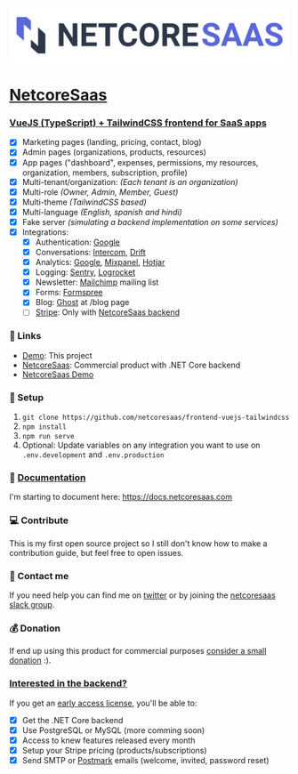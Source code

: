 <p align="center">
    <a href="https://netcoresaas.com"><img width="800" src="/src/assets/img/logo.png" alt="NetcoreSaas" /></a>
</p>

<h1><a href="https://vue.netcoresaas.com">NetcoreSaas</a></h1>

### [VueJS (TypeScript) + TailwindCSS frontend for SaaS apps](https://vue.netcoresaas.com)

- [x] Marketing pages (landing, pricing, contact, blog)
- [x] Admin pages (organizations, products, resources)
- [x] App pages ("dashboard", expenses, permissions, my resources, organization, members, subscription, profile)
- [x] Multi-tenant/organization: _(Each tenant is an organization)_
- [x] Multi-role _(Owner, Admin, Member, Guest)_
- [x] Multi-theme _(TailwindCSS based)_
- [x] Multi-language _(English, spanish and hindi)_
- [x] Fake server _(simulating a backend implementation on some services)_
- [x] Integrations:
  - [x] Authentication: [Google](https://developers.google.com/identity/sign-in/web)
  - [x] Conversations: [Intercom](https://intercom.com), [Drift](http://drift.com)
  - [x] Analytics: [Google](http://analytics.google.com), [Mixpanel](http://mixpanel.com), [Hotjar](https://www.hotjar.com)
  - [x] Logging: [Sentry](http://sentry.io), [Logrocket](http://logrocket.com)
  - [x] Newsletter: [Mailchimp](http://mailchimp.com) mailing list
  - [x] Forms: [Formspree](https://formspree.io)
  - [x] Blog: [Ghost](https://ghost.org) at /blog page
  - [ ] [Stripe](http://stripe.com): Only with [NetcoreSaas backend](https://netcoresaas.com)

### :link: Links

- [Demo](https://vue.netcoresaas.com): This project
- [NetcoreSaas](https://netcoresaas.com): Commercial product with .NET Core backend
- [NetcoreSaas Demo](https://demo.netcoresaas.com)

### :wrench: Setup

1. `git clone https://github.com/netcoresaas/frontend-vuejs-tailwindcss`
2. `npm install`
3. `npm run serve`
4. Optional: Update variables on any integration you want to use on `.env.development` and `.env.production`

### :blue_book: [Documentation](https://docs.netcoresaas.com)

I'm starting to document here: https://docs.netcoresaas.com

### :computer: Contribute

This is my first open source project so I still don't know how to make a contribution guide, but feel free to open issues.

### :speech_balloon: Contact me

If you need help you can find me on [twitter](https://twitter.com/alexandromtzg) or by joining the [netcoresaas slack group](http://netcoresaas.slack.com).

### :moneybag: Donation

If end up using this product for commercial purposes [consider a small donation](http://paypal.me/AlexandroMtzG) :).

### [Interested in the backend?](https://netcoresaas.com)

If you get an [early access license](https://netcoresaas.com/pricing), you'll be able to:

- [x] Get the .NET Core backend
- [x] Use PostgreSQL or MySQL (more comming soon)
- [x] Access to knew features released every month
- [x] Setup your Stripe pricing (products/subscriptions)
- [x] Send SMTP or [Postmark](https://postmarkapp.com) emails (welcome, invited, password reset)
